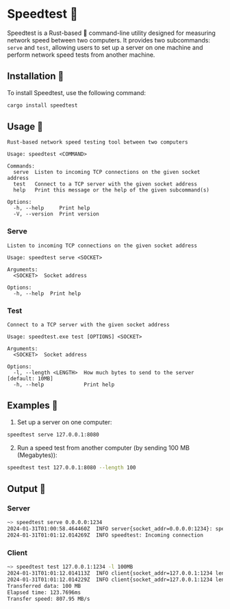 # Speedtest 🚀

Speedtest is a Rust-based 🦀 command-line utility designed for measuring network speed between two computers. It provides two subcommands: `serve` and `test`, allowing users to set up a server on one machine and perform network speed tests from another machine.

## Installation 📩

To install Speedtest, use the following command:

```bash
cargo install speedtest
```

## Usage 🎯

```
Rust-based network speed testing tool between two computers

Usage: speedtest <COMMAND>

Commands:
  serve  Listen to incoming TCP connections on the given socket address
  test   Connect to a TCP server with the given socket address
  help   Print this message or the help of the given subcommand(s)

Options:
  -h, --help     Print help
  -V, --version  Print version
```

### Serve

```
Listen to incoming TCP connections on the given socket address

Usage: speedtest serve <SOCKET>

Arguments:
  <SOCKET>  Socket address

Options:
  -h, --help  Print help
```

### Test

```
Connect to a TCP server with the given socket address

Usage: speedtest.exe test [OPTIONS] <SOCKET>

Arguments:
  <SOCKET>  Socket address

Options:
  -l, --length <LENGTH>  How much bytes to send to the server [default: 10MB]
  -h, --help             Print help
```

## Examples 📄

1. Set up a server on one computer:

```bash
speedtest serve 127.0.0.1:8080
```

2. Run a speed test from another computer (by sending 100 MB (Megabytes)):

```bash
speedtest test 127.0.0.1:8080 --length 100
```

## Output 🧻

### Server

```bash
~> speedtest serve 0.0.0.0:1234
2024-01-31T01:00:58.464460Z  INFO server{socket_addr=0.0.0.0:1234}: speedtest: Listening...
2024-01-31T01:01:12.014269Z  INFO speedtest: Incoming connection
```

### Client

```bash
~> speedtest test 127.0.0.1:1234 -l 100MB
2024-01-31T01:01:12.014113Z  INFO client{socket_addr=127.0.0.1:1234 length=100}: speedtest: Stream accepted
2024-01-31T01:01:12.014229Z  INFO client{socket_addr=127.0.0.1:1234 length=100}: speedtest: Writing data...
Transferred data: 100 MB
Elapsed time: 123.7696ms
Transfer speed: 807.95 MB/s
```
